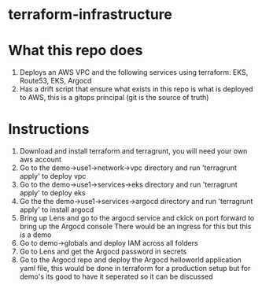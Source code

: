# terraform-infrastructure

# What this repo does

1) Deploys an AWS VPC and the following services using terraform: EKS, Route53, EKS, Argocd
2) Has a drift script that ensure what exists in this repo is what is deployed to AWS, this is a gitops principal (git is the source of truth)

# Instructions


1) Download and install terraform and terragrunt, you will need your own aws account
2) Go to the demo->use1->network->vpc directory and run 'terragrunt apply' to deploy vpc
3) Go to the demo->use1->services->eks directory and run 'terragrunt apply' to deploy eks
4) Go the the demo->use1->services->argocd directory and run 'terragrunt apply' to install argocd
5) Bring up Lens and go to the argocd service and ckick on port forward to bring up the Argocd console
  There would be an ingress for this but this is a demo
6) Go to demo->globals and deploy IAM across all folders  
6) Go to Lens and get the Argocd password in secrets
7) Go to the Argocd repo and deploy the Argocd helloworld application yaml file, this would be done in terraform for a production setup but for
   demo's its good to have it seperated so it can be discussed



